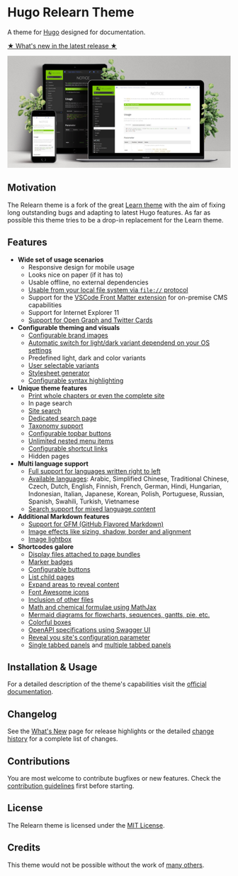 # Hugo Relearn Theme

A theme for [Hugo](https://gohugo.io/) designed for documentation.

[★ What's new in the latest release ★](https://mcshelby.github.io/hugo-theme-relearn/basics/migration)

![Image of the Relearn theme in light and dark mode on phone, tablet and desktop](https://github.com/McShelby/hugo-theme-relearn/raw/main/images/hero.png)

## Motivation

The Relearn theme is a fork of the great [Learn theme](https://github.com/matcornic/hugo-theme-learn) with the aim of fixing long outstanding bugs and adapting to latest Hugo features. As far as possible this theme tries to be a drop-in replacement for the Learn theme.

## Features

- **Wide set of usage scenarios**
  - Responsive design for mobile usage
  - Looks nice on paper (if it has to)
  - Usable offline, no external dependencies
  - [Usable from your local file system via `file://` protocol](https://mcshelby.github.io/hugo-theme-relearn/basics/configuration#serving-your-page-from-the-filesystem)
  - Support for the [VSCode Front Matter extension](https://github.com/estruyf/vscode-front-matter) for on-premise CMS capabilities
  - Support for Internet Explorer 11
  - [Support for Open Graph and Twitter Cards](https://mcshelby.github.io/hugo-theme-relearn/basics/configuration/#social-media-meta-tags)
- **Configurable theming and visuals**
  - [Configurable brand images](https://mcshelby.github.io/hugo-theme-relearn/basics/customization#change-the-logo)
  - [Automatic switch for light/dark variant dependend on your OS settings](https://mcshelby.github.io/hugo-theme-relearn/basics/customization#adjusting-to-os-settings)
  - Predefined light, dark and color variants
  - [User selectable variants](https://mcshelby.github.io/hugo-theme-relearn/basics/customization#multiple-variants)
  - [Stylesheet generator](https://mcshelby.github.io/hugo-theme-relearn/basics/generator)
  - [Configurable syntax highlighting](https://mcshelby.github.io/hugo-theme-relearn/shortcodes/highlight)
- **Unique theme features**
  - [Print whole chapters or even the complete site](https://mcshelby.github.io/hugo-theme-relearn/basics/configuration#activate-print-support)
  - In page search
  - [Site search](https://mcshelby.github.io/hugo-theme-relearn/basics/configuration#activate-search)
  - [Dedicated search page](https://mcshelby.github.io/hugo-theme-relearn/basics/configuration#activate-dedicated-search-page)
  - [Taxonomy support](https://mcshelby.github.io/hugo-theme-relearn/cont/taxonomy)
  - [Configurable topbar buttons](https://mcshelby.github.io/hugo-theme-relearn/basics/topbar)
  - [Unlimited nested menu items](https://mcshelby.github.io/hugo-theme-relearn/cont/pages)
  - [Configurable shortcut links](https://mcshelby.github.io/hugo-theme-relearn/cont/menushortcuts)
  - Hidden pages
- **Multi language support**
  - [Full support for languages written right to left](https://mcshelby.github.io/hugo-theme-relearn/cont/i18n)
  - [Available languages](https://mcshelby.github.io/hugo-theme-relearn/cont/i18n#basic-configuration): Arabic, Simplified Chinese, Traditional Chinese, Czech, Dutch, English, Finnish, French, German, Hindi, Hungarian, Indonesian, Italian, Japanese, Korean, Polish, Portuguese, Russian, Spanish, Swahili, Turkish, Vietnamese
  - [Search support for mixed language content](https://mcshelby.github.io/hugo-theme-relearn/cont/i18n#search)
- **Additional Markdown features**
  - [Support for GFM (GitHub Flavored Markdown)](https://mcshelby.github.io/hugo-theme-relearn/cont/markdown)
  - [Image effects like sizing, shadow, border and alignment](https://mcshelby.github.io/hugo-theme-relearn/cont/markdown#image-effects)
  - [Image lightbox](https://mcshelby.github.io/hugo-theme-relearn/cont/markdown#lightbox)
- **Shortcodes galore**
  - [Display files attached to page bundles](https://mcshelby.github.io/hugo-theme-relearn/shortcodes/attachments)
  - [Marker badges](https://mcshelby.github.io/hugo-theme-relearn/shortcodes/badge)
  - [Configurable buttons](https://mcshelby.github.io/hugo-theme-relearn/shortcodes/button)
  - [List child pages](https://mcshelby.github.io/hugo-theme-relearn/shortcodes/children)
  - [Expand areas to reveal content](https://mcshelby.github.io/hugo-theme-relearn/shortcodes/expand)
  - [Font Awesome icons](https://mcshelby.github.io/hugo-theme-relearn/shortcodes/icon)
  - [Inclusion of other files](https://mcshelby.github.io/hugo-theme-relearn/shortcodes/include)
  - [Math and chemical formulae using MathJax](https://mcshelby.github.io/hugo-theme-relearn/shortcodes/math)
  - [Mermaid diagrams for flowcharts, sequences, gantts, pie, etc.](https://mcshelby.github.io/hugo-theme-relearn/shortcodes/mermaid)
  - [Colorful boxes](https://mcshelby.github.io/hugo-theme-relearn/shortcodes/notice)
  - [OpenAPI specifications using Swagger UI](https://mcshelby.github.io/hugo-theme-relearn/shortcodes/openapi)
  - [Reveal you site's configuration parameter](https://mcshelby.github.io/hugo-theme-relearn/shortcodes/siteparam)
  - [Single tabbed panels](https://mcshelby.github.io/hugo-theme-relearn/shortcodes/tab) and [multiple tabbed panels](https://mcshelby.github.io/hugo-theme-relearn/shortcodes/tabs)

## Installation & Usage

For a detailed description of the theme's capabilities visit the [official documentation](https://mcshelby.github.io/hugo-theme-relearn/).

## Changelog

See the [What's New](https://mcshelby.github.io/hugo-theme-relearn/basics/migration) page for release highlights or the detailed [change history](https://mcshelby.github.io/hugo-theme-relearn/basics/history) for a complete list of changes.

## Contributions

You are most welcome to contribute bugfixes or new features. Check the [contribution guidelines](https://mcshelby.github.io/hugo-theme-relearn/dev/contributing) first before starting.

## License

The Relearn theme is licensed under the [MIT License](https://github.com/McShelby/hugo-theme-relearn/blob/main/LICENSE).

## Credits

This theme would not be possible without the work of [many others](https://mcshelby.github.io/hugo-theme-relearn/more/credits).
